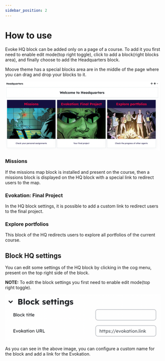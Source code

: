```yaml
---
sidebar_position: 2
---
```


# How to use

Evoke HQ block can be added only on a page of a course. To add it you first need to enable edit mode(top right toggle), click to add a block(right blocks area), and finally choose to add the Headquarters block.

Moove theme has a special blocks area are in the middle of the page where you can drag and drop your blocks to it.

![Headquarters](/img/block_hq/hq1.png)

### Missions

If the missions map block is installed and present on the course, then a missions block is displayed on the HQ block with a special link to redirect users to the map.

### Evokation: Final Project

In the HQ block settings, it is possible to add a custom link to redirect users to the final project.

### Explore portfolios

This block of the HQ redirects users to explore all portfolios of the current course.

## Block HQ settings

You can edit some settings of the HQ block by clicking in the cog menu, present on the top right side of the block.

**NOTE:** To edit the block settings you first need to enable edit mode(top right toggle).

![Headquarters settings](/img/block_hq/hq2.png)

As you can see in the above image, you can configure a custom name for the block and add a link for the Evokation.